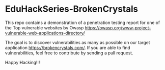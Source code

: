 # EduHackSeries-BrokenCrystals

This repo contains a demonstration of a penetration testing report for one of the Top vulnerable websites by Owasp https://owasp.org/www-project-vulnerable-web-applications-directory/

The goal is to discover vulnerabilities as many as possible on our target application https://brokencrystals.com/. If you are able to find vulnerabilities, feel free to contribute by sending a pull request.

Happy Hacking!!!
